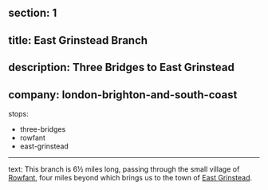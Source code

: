 ﻿section: 1
----
title: East Grinstead Branch
----
description: Three Bridges to East Grinstead
----
company: london-brighton-and-south-coast
----
stops:
- three-bridges
- rowfant
- east-grinstead
----
text: This branch is 6½ miles long, passing through the small village of [Rowfant](/stations/rowfant), four miles beyond which brings us to the town of [East Grinstead](/stations/east-grinstead).
